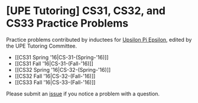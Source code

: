 # [UPE Tutoring] CS31, CS32, and CS33 Practice Problems

Practice problems contributed by inductees for [Upsilon Pi Epsilon](https://upe.seas.ucla.edu/), edited by the UPE Tutoring Committee.

* [[CS31 Spring '16|CS-31-(Spring-'16)]]
* [[CS31 Fall '16|CS-31-(Fall-'16)]]
* [[CS32 Spring '16|CS-32-(Spring-'16)]]
* [[CS32 Fall '16|CS-32-(Fall-'16)]]
* [[CS33 Fall '16|CS-33-(Fall-'16)]]

Please submit an [issue](https://github.com/uclaupe-tutoring/practice-problems/issues) if you notice a problem with a question.
